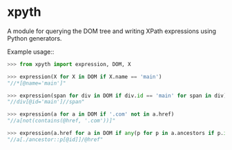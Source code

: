 # xpyth
A module for querying the DOM tree and writing XPath expressions using Python generators.

Example usage::
```python
>>> from xpyth import expression, DOM, X

>>> expression(X for X in DOM if X.name == 'main')
"//*[@name='main']"

>>> expression(span for div in DOM if div.id == 'main' for span in div)
"//div[@id='main']//span"

>>> expression(a for a in DOM if '.com' not in a.href)
"//a[not(contains(@href, '.com'))]"

>>> expression(a.href for a in DOM if any(p for p in a.ancestors if p.id))
"//a[./ancestor::p[@id]]/@href"
```
